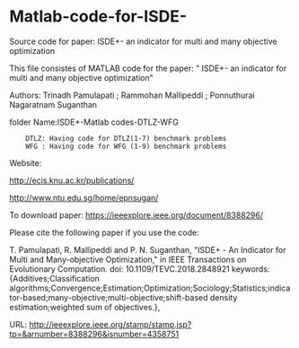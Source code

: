 # Matlab-code-for-ISDE-
Source code for paper: ISDE+- an indicator for multi and many objective optimization

This file consistes of MATLAB code for the paper:
" ISDE+- an indicator for multi and many objective optimization"

Authors: Trinadh Pamulapati ;  Rammohan Mallipeddi ;  Ponnuthurai Nagaratnam Suganthan

folder Name:ISDE+-Matlab codes-DTLZ-WFG
			
		DTLZ: Having code for DTLZ(1-7) benchmark problems
		WFG : Having code for WFG (1-9) benchmark problems


Website:

http://ecis.knu.ac.kr/publications/

http://www.ntu.edu.sg/home/epnsugan/

To download paper: https://ieeexplore.ieee.org/document/8388296/



Please cite the following paper if you use the code: 


T. Pamulapati, R. Mallipeddi and P. N. Suganthan, "ISDE+ - An Indicator for Multi and Many-objective Optimization," in IEEE Transactions on Evolutionary Computation.
doi: 10.1109/TEVC.2018.2848921
keywords: {Additives;Classification algorithms;Convergence;Estimation;Optimization;Sociology;Statistics;indicator-based;many-objective;multi-objective;shift-based density estimation;weighted sum of objectives.},


URL: http://ieeexplore.ieee.org/stamp/stamp.jsp?tp=&arnumber=8388296&isnumber=4358751
